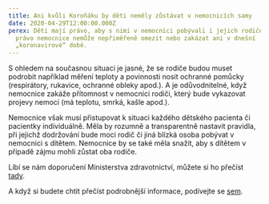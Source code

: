 ```yaml
---
title: Ani kvůli Koroňáku by děti neměly zůstávat v nemocnicích samy
date: 2020-04-29T12:00:00.000Z
perex: Děti mají právo, aby s nimi v nemocnici pobývali i jejich rodiče. Toto
  právo nemocnice nemůže nepřiměřeně omezit nebo zakázat ani v dnešní
  „koronavirové“ době.
---
```

S ohledem na současnou situaci je jasné, že se rodiče budou muset podrobit například měření teploty a povinnosti nosit ochranné pomůcky (respirátory, rukavice, ochranné obleky apod.). A je odůvodnitelné, když nemocnice zakáže přítomnost v nemocnici rodiči, který bude vykazovat projevy nemoci (má teplotu, smrká, kašle apod.).

Nemocnice však musí přistupovat k situaci každého dětského pacienta či pacientky individuálně. Měla by rozumně a transparentně nastavit pravidla, při jejichž dodržování bude moci rodič či jiná blízká osoba pobývat v nemocnici s dítětem. Nemocnice by se také měla snažit, aby s dítětem v případě zájmu mohli zůstat oba rodiče.

Líbí se nám doporučení Ministerstva zdravotnictví, můžete si ho přečíst [tady](https://koronavirus.mzcr.cz/metodicke-doporuceni-k-pritomnosti-zakonnych-zastupcu-u-nezletilych-pacientu-v-dobe-nouzoveho-stavu/).

A když si budete chtít přečíst podrobnější informace, podívejte se [sem](https://deti.ochrance.cz/pripady/zdravotnictvi/).

